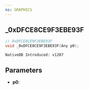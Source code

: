 ```yaml
---
ns: GRAPHICS
---
```

## _0xDFCE8CE9F3EBE93F

```c
// 0xDFCE8CE9F3EBE93F
void _0xDFCE8CE9F3EBE93F(Any p0);
```

```
NativeDB Introduced: v1207
```

## Parameters
* **p0**:

